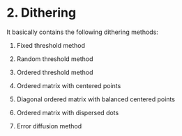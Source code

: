 # 2. Dithering

It basically contains the following dithering methods:

1. Fixed threshold method

2. Random threshold method

3. Ordered threshold method

4. Ordered matrix with centered points

5. Diagonal ordered matrix with balanced centered points

6. Ordered matrix with dispersed dots

7. Error diffusion method

